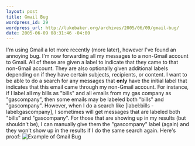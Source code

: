 ```yaml
--- 
layout: post
title: Gmail Bug
wordpress_id: 29
wordpress_url: http://lukebaker.org/archives/2005/06/09/gmail-bug/
date: 2005-06-09 08:31:46 -04:00
---
```

I'm using Gmail a lot more recently (more later), however I've found an annoying bug. I'm now forwarding all my messages to a non-Gmail account to Gmail. All of these are given a label to indicate that they came to that non-Gmail account. They are also optionally given additional labels depending on if they have certain subjects, recipients, or content. I want to be able to do a search for any messages that <strong>only</strong> have the initial label that indicates that this email came through my non-Gmail account. For instance, if I label all my bills as "bills" and all emails from my gas company as "gascompany", then some emails may be labeled both "bills" and "gascompany". However, when I do a search like [label:bills -label:gascompany], I sometimes will get messages that are labeled both "bills" and "gascompany". For those that are showing up in my results (but shouldn't be), I can manually give them the "gascompany" label (again) and they won't show up in the results if I do the same search again. Here's proof: <img alt="Example of Gmail Bug" src="../../upload/gmailbugcropped.png" />
